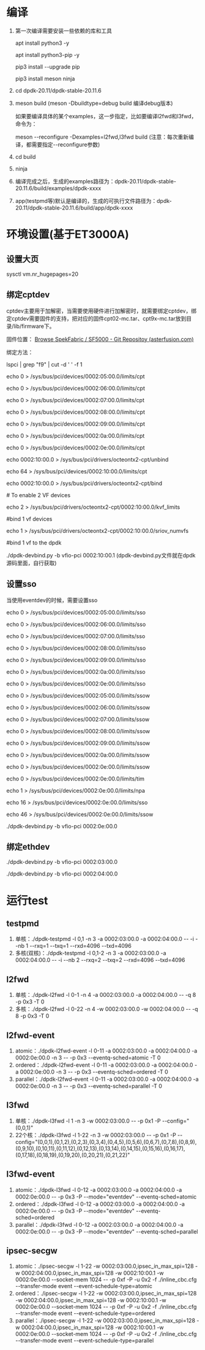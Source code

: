 # 编译

1. 第一次编译需要安装一些依赖的库和工具

   apt install python3 -y

   apt install python3-pip -y

   pip3 install --upgrade pip

   pip3 install meson ninja

2. cd dpdk-20.11/dpdk-stable-20.11.6

3. meson  build   (meson -Dbuildtype=debug build 编译debug版本)

   如果要编译具体的某个examples，这一步指定，比如要编译l2fwd和l3fwd，命令为：

   meson --reconfigure -Dexamples=l2fwd,l3fwd build   (注意：每次重新编译，都需要指定--reconfigure参数)

4. cd build

5. ninja

6. 编译完成之后，生成的examples路径为：dpdk-20.11/dpdk-stable-20.11.6/build/examples/dpdk-xxxx

7. app(testpmd等)默认是编译的，生成的可执行文件路径为：dpdk-20.11/dpdk-stable-20.11.6/build/app/dpdk-xxxx



# 环境设置(基于ET3000A)

## 设置大页

sysctl vm.nr_hugepages=20

## 绑定cptdev

cptdev主要用于加解密，当需要使用硬件进行加解密时，就需要绑定cptdev，绑定cptdev需要固件的支持，把对应的固件cpt02-mc.tar、cpt9x-mc.tar放到目录/lib/firmware下。

固件位置： [Browse SpekFabric / SF5000 - Git Repositoy (asterfusion.com)](https://git.asterfusion.com/projects/SF/repos/sf5000/browse/build-pkg/dpdk-setup/nf2000?at=refs%2Fheads%2FNF2000_V3.2R1) 

绑定方法：

lspci | grep "f9" | cut -d ' ' -f 1

echo 0 > /sys/bus/pci/devices/0002\:05\:00.0/limits/cpt 

echo 0 > /sys/bus/pci/devices/0002\:06\:00.0/limits/cpt 

echo 0 > /sys/bus/pci/devices/0002\:07\:00.0/limits/cpt 

echo 0 > /sys/bus/pci/devices/0002\:08\:00.0/limits/cpt 

echo 0 > /sys/bus/pci/devices/0002\:09\:00.0/limits/cpt 

echo 0 > /sys/bus/pci/devices/0002\:0a\:00.0/limits/cpt 

echo 0 > /sys/bus/pci/devices/0002\:0e\:00.0/limits/cpt 

echo 0002:10:00.0 > /sys/bus/pci/drivers/octeontx2-cpt/unbind

echo 64 > /sys/bus/pci/devices/0002\:10\:00.0/limits/cpt

echo 0002:10:00.0 > /sys/bus/pci/drivers/octeontx2-cpt/bind

 

\# To enable 2 VF devices

echo 2 > /sys/bus/pci/drivers/octeontx2-cpt/0002\:10\:00.0/kvf_limits

\#bind 1 vf devices

echo 1 > /sys/bus/pci/drivers/octeontx2-cpt/0002\:10\:00.0/sriov_numvfs

\#bind 1 vf to the dpdk 

./dpdk-devbind.py -b vfio-pci 0002:10:00.1   (dpdk-devbind.py文件就在dpdk源码里面，自行获取)

## 设置sso

当使用eventdev的时候，需要设置sso

echo 0 > /sys/bus/pci/devices/0002:05:00.0/limits/sso

echo 0 > /sys/bus/pci/devices/0002:06:00.0/limits/sso

echo 0 > /sys/bus/pci/devices/0002:07:00.0/limits/sso

echo 0 > /sys/bus/pci/devices/0002:08:00.0/limits/sso

echo 0 > /sys/bus/pci/devices/0002:09:00.0/limits/sso

echo 0 > /sys/bus/pci/devices/0002:0a:00.0/limits/sso

echo 0 > /sys/bus/pci/devices/0002:0e:00.0/limits/sso

 

echo 0 > /sys/bus/pci/devices/0002:05:00.0/limits/ssow

echo 0 > /sys/bus/pci/devices/0002:06:00.0/limits/ssow

echo 0 > /sys/bus/pci/devices/0002:07:00.0/limits/ssow

echo 0 > /sys/bus/pci/devices/0002:08:00.0/limits/ssow

echo 0 > /sys/bus/pci/devices/0002:09:00.0/limits/ssow

echo 0 > /sys/bus/pci/devices/0002:0a:00.0/limits/ssow

echo 0 > /sys/bus/pci/devices/0002:0e:00.0/limits/ssow

 

echo 0 > /sys/bus/pci/devices/0002:0e:00.0/limits/tim

echo 1 > /sys/bus/pci/devices/0002:0e:00.0/limits/npa

echo 16 > /sys/bus/pci/devices/0002:0e:00.0/limits/sso

echo 46 > /sys/bus/pci/devices/0002:0e:00.0/limits/ssow

./dpdk-devbind.py -b vfio-pci 0002:0e:00.0

## 绑定ethdev

./dpdk-devbind.py -b vfio-pci 0002:03:00.0

./dpdk-devbind.py -b vfio-pci 0002:04:00.0

# 运行test

## testpmd

1. 单核：./dpdk-testpmd -l 0,1 -n 3 -a 0002:03:00.0 -a 0002:04:00.0 -- -i --nb 1 --rxq=1 --txq=1 --rxd=4096 --txd=4096
2. 多核(双核)：./dpdk-testpmd -l 0,1-2 -n 3 -a 0002:03:00.0 -a 0002:04:00.0 -- -i --nb 2 --rxq=2 --txq=2 --rxd=4096 --txd=4096

## l2fwd

1. 单核：./dpdk-l2fwd -l 0-1 -n 4 -a 0002:03:00.0 -a 0002:04:00.0 -- -q 8 -p 0x3 -T 0
2. 多核：./dpdk-l2fwd -l 0-22 -n 4 -w 0002:03:00.0 -w 0002:04:00.0 -- -q 8 -p 0x3 -T 0

## l2fwd-event

1. atomic：./dpdk-l2fwd-event -l 0-11 -a 0002:03:00.0 -a 0002:04:00.0 -a 0002:0e:00.0 -n 3 -- -p 0x3 --eventq-sched=atomic -T 0
2. ordered：./dpdk-l2fwd-event -l 0-11 -a 0002:03:00.0 -a 0002:04:00.0 -a 0002:0e:00.0 -n 3 -- -p 0x3 --eventq-sched=ordered -T 0
3. parallel：./dpdk-l2fwd-event -l 0-11 -a 0002:03:00.0 -a 0002:04:00.0 -a 0002:0e:00.0 -n 3 -- -p 0x3 --eventq-sched=parallel -T 0

## l3fwd

1. 单核：./dpdk-l3fwd -l 1 -n 3 -w 0002:03:00.0 -- -p 0x1 -P --config="(0,0,1)"
2. 22个核：./dpdk-l3fwd -l 1-22 -n 3 -w 0002:03:00.0 -- -p 0x1 -P --config="(0,0,1),(0,1,2),(0,2,3),(0,3,4),(0,4,5),(0,5,6),(0,6,7),(0,7,8),(0,8,9),(0,9,10),(0,10,11),(0,11,12),(0,12,13),(0,13,14),(0,14,15),(0,15,16),(0,16,17),(0,17,18),(0,18,19),(0,19,20),(0,20,21),(0,21,22)"

## l3fwd-event

1. atomic：./dpdk-l3fwd -l 0-12 -a 0002:03:00.0 -a 0002:04:00.0 -a 0002:0e:00.0 -- -p 0x3 -P --mode="eventdev" --eventq-sched=atomic
2. ordered：./dpdk-l3fwd -l 0-12 -a 0002:03:00.0 -a 0002:04:00.0 -a 0002:0e:00.0 -- -p 0x3 -P --mode="eventdev" --eventq-sched=ordered
3. parallel：./dpdk-l3fwd -l 0-12 -a 0002:03:00.0 -a 0002:04:00.0 -a 0002:0e:00.0 -- -p 0x3 -P --mode="eventdev" --eventq-sched=parallel

## ipsec-secgw

1. atomic：./ipsec-secgw -l 1-22 -w 0002:03:00.0,ipsec_in_max_spi=128 -w 0002:04:00.0,ipsec_in_max_spi=128 -w 0002:10:00.1 -w 0002:0e:00.0 --socket-mem 1024 -- -p 0xf -P -u 0x2 -f ./inline_cbc.cfg --transfer-mode event --event-schedule-type=atomic
2. ordered：./ipsec-secgw -l 1-22 -w 0002:03:00.0,ipsec_in_max_spi=128 -w 0002:04:00.0,ipsec_in_max_spi=128 -w 0002:10:00.1 -w 0002:0e:00.0 --socket-mem 1024 -- -p 0xf -P -u 0x2 -f ./inline_cbc.cfg --transfer-mode event --event-schedule-type=ordered
3. parallel：./ipsec-secgw -l 1-22 -w 0002:03:00.0,ipsec_in_max_spi=128 -w 0002:04:00.0,ipsec_in_max_spi=128 -w 0002:10:00.1 -w 0002:0e:00.0 --socket-mem 1024 -- -p 0xf -P -u 0x2 -f ./inline_cbc.cfg --transfer-mode event --event-schedule-type=parallel